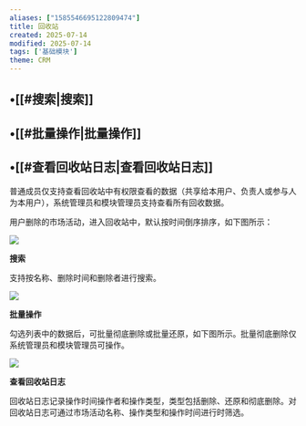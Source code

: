 ```yaml
---
aliases: ["1585546695122809474"]
title: 回收站
created: 2025-07-14
modified: 2025-07-14
tags: ['基础模块']
theme: CRM
---
```


## •[[#搜索|搜索]]

## •[[#批量操作|批量操作]]

## •[[#查看回收站日志|查看回收站日志]]

普通成员仅支持查看回收站中有权限查看的数据（共享给本用户、负责人或参与人为本用户），系统管理员和模块管理员支持查看所有回收数据。

用户删除的市场活动，进入回收站中，默认按时间倒序排序，如下图所示：

![](https://myhelpdoc.oss-cn-heyuan.aliyuncs.com/mdimages/a2e9b15a14ab5cf84bd4e611c0b2923e.jpg)

**搜索**

支持按名称、删除时间和删除者进行搜索。

![](https://myhelpdoc.oss-cn-heyuan.aliyuncs.com/mdimages/f8326673fde14cec08b7029cfac14e8d.jpg)

**批量操作**

勾选列表中的数据后，可批量彻底删除或批量还原，如下图所示。批量彻底删除仅系统管理员和模块管理员可操作。

![](https://myhelpdoc.oss-cn-heyuan.aliyuncs.com/mdimages/76b5c2e1fc0b5bc0bee48160d83d1dce.jpg)

**查看回收站日志**

回收站日志记录操作时间操作者和操作类型，类型包括删除、还原和彻底删除。对回收站日志可通过市场活动名称、操作类型和操作时间进行时筛选。


